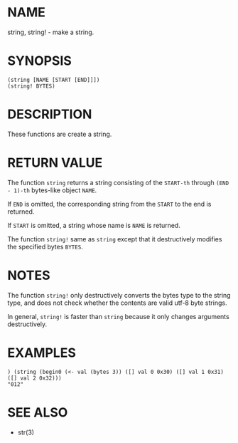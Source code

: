 # NAME
string, string! - make a string.

# SYNOPSIS

    (string [NAME [START [END]]])
    (string! BYTES)

# DESCRIPTION
These functions are create a string.

# RETURN VALUE
The function `string` returns a string consisting of the `START-th` through `(END - 1)-th` bytes-like object `NAME`.

If `END` is omitted, the corresponding string from the `START` to the end is returned.

If `START` is omitted, a string whose name is `NAME` is returned.

The function `string!` same as `string` except that it destructively modifies the specified bytes `BYTES`.

# NOTES
The function `string!` only destructively converts the bytes type to the string type, and does not check whether the contents are valid utf-8 byte strings.

In general, `string!` is faster than `string` because it only changes arguments destructively.

# EXAMPLES

    ) (string (begin0 (<- val (bytes 3)) ([] val 0 0x30) ([] val 1 0x31) ([] val 2 0x32)))
    "012"

# SEE ALSO
- str(3)
